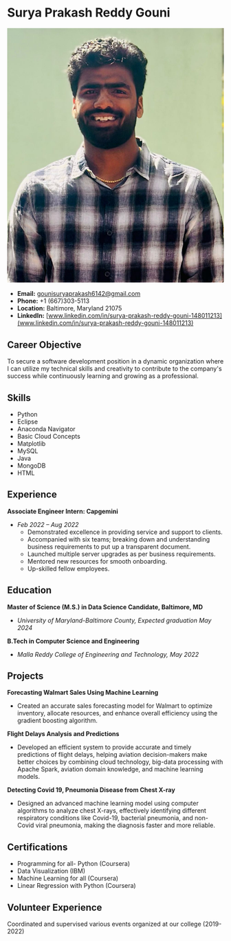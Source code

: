 # Surya Prakash Reddy Gouni

![Surya Prakash Reddy Gouni's Headshot](Headshot.jpeg)

- **Email:** gounisuryaprakash6142@gmail.com
- **Phone:** +1 (667)303-5113
- **Location:** Baltimore, Maryland 21075
- **LinkedIn:** [www.linkedin.com/in/surya-prakash-reddy-gouni-148011213](www.linkedin.com/in/surya-prakash-reddy-gouni-148011213)

## Career Objective
To secure a software development position in a dynamic organization where I can utilize my technical skills and creativity to contribute to the company's success while continuously learning and growing as a professional.

## Skills
- Python
- Eclipse
- Anaconda Navigator
- Basic Cloud Concepts
- Matplotlib
- MySQL
- Java
- MongoDB
- HTML

## Experience
**Associate Engineer Intern: Capgemini**
- *Feb 2022 – Aug 2022*
  - Demonstrated excellence in providing service and support to clients.
  - Accompanied with six teams; breaking down and understanding business requirements to put up a transparent document.
  - Launched multiple server upgrades as per business requirements.
  - Mentored new resources for smooth onboarding.
  - Up-skilled fellow employees.

## Education
**Master of Science (M.S.) in Data Science Candidate, Baltimore, MD**
- *University of Maryland-Baltimore County, Expected graduation May 2024*

**B.Tech in Computer Science and Engineering**
- *Malla Reddy College of Engineering and Technology, May 2022*

## Projects
**Forecasting Walmart Sales Using Machine Learning**
- Created an accurate sales forecasting model for Walmart to optimize inventory, allocate resources, and enhance overall efficiency using the gradient boosting algorithm.

**Flight Delays Analysis and Predictions**
- Developed an efficient system to provide accurate and timely predictions of flight delays, helping aviation decision-makers make better choices by combining cloud technology, big-data processing with Apache Spark, aviation domain knowledge, and machine learning models.

**Detecting Covid 19, Pneumonia Disease from Chest X-ray**
- Designed an advanced machine learning model using computer algorithms to analyze chest X-rays, effectively identifying different respiratory conditions like Covid-19, bacterial pneumonia, and non-Covid viral pneumonia, making the diagnosis faster and more reliable.

## Certifications
- Programming for all- Python (Coursera)
- Data Visualization (IBM)
- Machine Learning for all (Coursera)
- Linear Regression with Python (Coursera)

## Volunteer Experience
Coordinated and supervised various events organized at our college (2019-2022)

